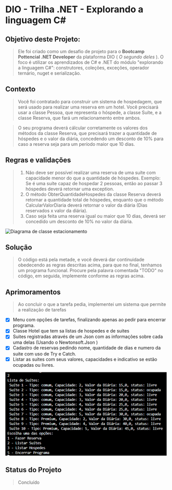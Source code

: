 # DIO - Trilha .NET - Explorando a linguagem C#

## Objetivo deste Projeto:
>Ele foi criado como um desafio de projeto para o **Bootcamp Pottencial .NET Developer** da plataforma DIO ( *O segundo deles* ).
O foco é utilizar os aprendizados de C# e .NET do módulo "explorando a linguagem C#": construtores, coleções, exceções, operador ternário, nuget e serialização.

## Contexto
>Você foi contratado para construir um sistema de hospedagem, que será usado para realizar uma reserva em um hotel. Você precisará usar a classe Pessoa, que representa o hóspede, a classe Suíte, e a classe Reserva, que fará um relacionamento entre ambos.

>O seu programa deverá cálcular corretamente os valores dos métodos da classe Reserva, que precisará trazer a quantidade de hóspedes e o valor da diária, concedendo um desconto de 10% para caso a reserva seja para um período maior que 10 dias.

## Regras e validações
> 1. Não deve ser possível realizar uma reserva de uma suíte com capacidade menor do que a quantidade de hóspedes. Exemplo: Se é uma suíte capaz de hospedar 2 pessoas, então ao passar 3 hóspedes deverá retornar uma exception.
> 2. O método ObterQuantidadeHospedes da classe Reserva deverá retornar a quantidade total de hóspedes, enquanto que o método CalcularValorDiaria deverá retornar o valor da diária (Dias reservados x valor da diária).
> 3. Caso seja feita uma reserva igual ou maior que 10 dias, deverá ser concedido um desconto de 10% no valor da diária.

![Diagrama de classe estacionamento](diagrama_classe_hotel.png)

## Solução
>O código está pela metade, e você deverá dar continuidade obedecendo as regras descritas acima, para que no final, tenhamos um programa funcional. Procure pela palavra comentada "TODO" no código, em seguida, implemente conforme as regras acima.

## Aprimoramentos

>Ao concluir o que a tarefa pedia, implementei um sistema que permite a realização de tarefas

- [x] Menu com opções de tarefas, finalizando apenas ao pedir para encerrar programa.
- [x] Classe Hotel que tem sa listas de hospedes e de suites
- [x] Suites registradas através de um Json com as informações sobre cada uma delas (Usando o Newtonsoft.Json )
- [x] Cadastro de reservas pedindo nome, quantidade de dias e numero da suite com uso de Try e Catch.
- [x] Listar as suites com seus valores, capacidades e indicativo se estão ocupadas ou livres.

![exemplo do sistema](lista.png)

## Status do Projeto
> Concluído

